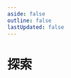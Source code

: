 ```yaml
---
aside: false
outline: false
lastUpdated: false
---
```



# 探索

<PlaceVisited />

<script setup>
import PlaceVisited from '../.vitepress/components/trip/FlightsDev.vue'
</script>
